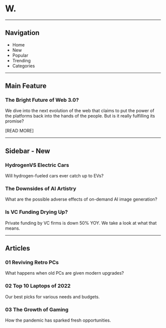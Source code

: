 # W.

---

## Navigation
- Home
- New
- Popular
- Trending
- Categories

---

## Main Feature
### The Bright Future of Web 3.0?
We dive into the next evolution of the web that claims to put the power of the platforms back into the hands of the people. But is it really fulfilling its promise?

[READ MORE]

---

## Sidebar - New
### HydrogenVS Electric Cars
Will hydrogen-fueled cars ever catch up to EVs?

### The Downsides of AI Artistry
What are the possible adverse effects of on-demand AI image generation?

### Is VC Funding Drying Up?
Private funding by VC firms is down 50% YOY. We take a look at what that means.

---

## Articles
### 01 Reviving Retro PCs
What happens when old PCs are given modern upgrades?

### 02 Top 10 Laptops of 2022
Our best picks for various needs and budgets.

### 03 The Growth of Gaming
How the pandemic has sparked fresh opportunities.
